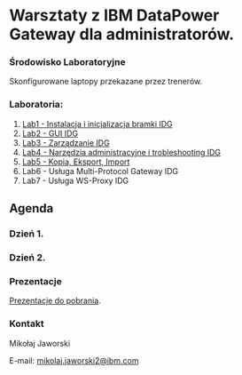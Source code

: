 # Warsztaty z IBM DataPower Gateway dla administratorów.

### Środowisko Laboratoryjne

Skonfigurowane laptopy przekazane przez trenerów.

### Laboratoria:

1. [Lab1 - Instalacja i inicjalizacja bramki IDG](https://github.com/jawor96/Warsztaty_IDG/tree/main/Lab1)
2. [Lab2 - GUI IDG](https://github.com/jawor96/Warsztaty_IDG/tree/main/Lab2)
3. [Lab3 - Zarządzanie IDG](https://github.com/jawor96/Warsztaty_IDG/tree/main/Lab3)
4. [Lab4 - Narzędzia administracyjne i trobleshooting IDG](https://github.com/jawor96/Warsztaty_IDG/tree/main/Lab4)
5. [Lab5 - Kopia, Eksport, Import](https://github.com/jawor96/Warsztaty_IDG/tree/main/Lab5)
6. Lab6 - Usługa Multi-Protocol Gateway IDG
7. Lab7 - Usługa WS-Proxy IDG

## Agenda

### Dzień 1.


### Dzień 2.


### Prezentacje

[Prezentacje do pobrania](https://www.ibm.com/products/datapower-gateway).

### Kontakt

Mikołaj Jaworski

E-mail: mikolaj.jaworski2@ibm.com
